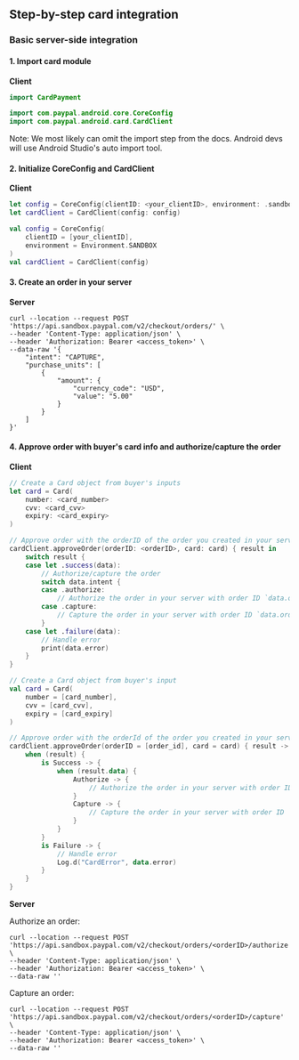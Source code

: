 ## Step-by-step card integration

### Basic server-side integration

#### 1. Import card module

**Client**

```swift
import CardPayment
```

```kotlin
import com.paypal.android.core.CoreConfig
import com.paypal.android.card.CardClient
```
Note: We most likely can omit the import step from the docs. Android devs will use Android Studio's
auto import tool.

#### 2. Initialize CoreConfig and CardClient

**Client**

```swift
let config = CoreConfig(clientID: <your_clientID>, environment: .sandbox)
let cardClient = CardClient(config: config)
```

```kotlin
val config = CoreConfig(
    clientID = [your_clientID],
    environment = Environment.SANDBOX
)
val cardClient = CardClient(config)
```

#### 3. Create an order in your server

**Server**

```
curl --location --request POST 'https://api.sandbox.paypal.com/v2/checkout/orders/' \
--header 'Content-Type: application/json' \
--header 'Authorization: Bearer <access_token>' \
--data-raw '{
    "intent": "CAPTURE",
    "purchase_units": [
        {
            "amount": {
                "currency_code": "USD",
                "value": "5.00"
            }
        }
    ]
}'
```

#### 4. Approve order with buyer's card info and authorize/capture the order

**Client**

```swift
// Create a Card object from buyer's inputs
let card = Card(
    number: <card_number>
    cvv: <card_cvv>
    expiry: <card_expiry>
)

// Approve order with the orderID of the order you created in your server in step 3
cardClient.approveOrder(orderID: <orderID>, card: card) { result in
    switch result {
    case let .success(data):
        // Authorize/capture the order
        switch data.intent {
        case .authorize:
            // Authorize the order in your server with order ID `data.orderID`
        case .capture:
            // Capture the order in your server with order ID `data.orderID`
        }
    case let .failure(data):
        // Handle error
        print(data.error)
    }
}
```

```kotlin
// Create a Card object from buyer's input
val card = Card(
    number = [card_number],
    cvv = [card_cvv],
    expiry = [card_expiry]
)

// Approve order with the orderId of the order you created in your server in step 3
cardClient.approveOrder(orderID = [order_id], card = card) { result ->
    when (result) {
        is Success -> {
            when (result.data) {
                Authorize -> {
                    // Authorize the order in your server with order ID `data.orderID`
                }
                Capture -> {
                    // Capture the order in your server with order ID `data.orderID`
                }
            }
        }
        is Failure -> {
            // Handle error
            Log.d("CardError", data.error)
        }
    }
}
```

**Server**

Authorize an order:
```
curl --location --request POST 'https://api.sandbox.paypal.com/v2/checkout/orders/<orderID>/authorize' \
--header 'Content-Type: application/json' \
--header 'Authorization: Bearer <access_token>' \
--data-raw ''
```

Capture an order:
```
curl --location --request POST 'https://api.sandbox.paypal.com/v2/checkout/orders/<orderID>/capture' \
--header 'Content-Type: application/json' \
--header 'Authorization: Bearer <access_token>' \
--data-raw ''
```
